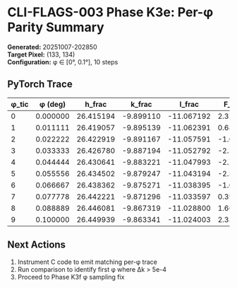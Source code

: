 # CLI-FLAGS-003 Phase K3e: Per-φ Parity Summary

**Generated:** 20251007-202850  
**Target Pixel:** (133, 134)  
**Configuration:** φ ∈ [0°, 0.1°], 10 steps  

## PyTorch Trace

| φ_tic | φ (deg) | h_frac | k_frac | l_frac | F_latt_b | F_latt |
|-------|---------|--------|--------|--------|----------|--------|
| 0 | 0.000000 | 26.415194 | -9.899110 | -11.067192 | 2.326202 | -3.069002e-01 |
| 1 | 0.011111 | 26.419057 | -9.895139 | -11.062391 | 0.688801 | 5.501208e-01 |
| 2 | 0.022222 | 26.422919 | -9.891167 | -11.057591 | -1.055548 | -3.377610e+00 |
| 3 | 0.033333 | 26.426780 | -9.887194 | -11.052792 | -2.341222 | -1.319461e+01 |
| 4 | 0.044444 | 26.430641 | -9.883221 | -11.047993 | -2.786081 | -1.790987e+01 |
| 5 | 0.055556 | 26.434502 | -9.879247 | -11.043194 | -2.300591 | -1.117186e+01 |
| 6 | 0.066667 | 26.438362 | -9.875271 | -11.038395 | -1.098195 | -2.060702e+00 |
| 7 | 0.077778 | 26.442221 | -9.871296 | -11.033597 | 0.390626 | -7.556347e-02 |
| 8 | 0.088889 | 26.446081 | -9.867319 | -11.028800 | 1.668153 | 1.705728e+00 |
| 9 | 0.100000 | 26.449939 | -9.863341 | -11.024003 | 2.332342 | 1.489655e+01 |

## Next Actions

1. Instrument C code to emit matching per-φ trace
2. Run comparison to identify first φ where Δk > 5e-4
3. Proceed to Phase K3f φ sampling fix
